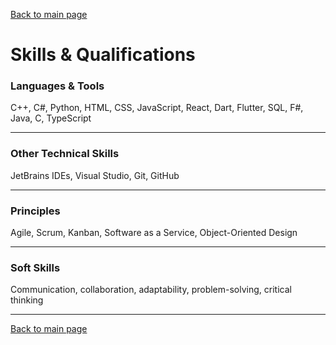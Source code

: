 [Back to main page](./README.md)

# Skills & Qualifications

### Languages & Tools
C++, C#, Python, HTML, CSS, JavaScript, React, Dart, Flutter, SQL, F#, Java, C, TypeScript

---

### Other Technical Skills
JetBrains IDEs, Visual Studio, Git, GitHub

---

### Principles
Agile, Scrum, Kanban, Software as a Service, Object-Oriented Design

---

### Soft Skills
Communication, collaboration, adaptability, problem-solving, critical thinking

---

[Back to main page](./README.md)
